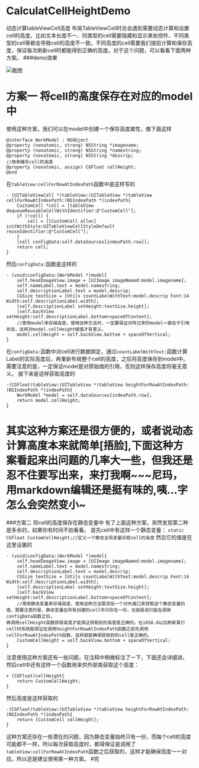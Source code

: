 # CalculatCellHeightDemo
动态计算tableViewCell高度
布局TableViewCell时总会遇到需要动态计算和设置cell的高度，比如文本长度不一、同类型的cell需要隐藏和显示某些控件、不同类型的cell等都会导致cell的高度不一致。不同高度的cell需要我们提前计算和保存高度，保证每次刷新cell时都能得到正确的高度。对于这个问题，可以看看下面两种方案。
###demo效果

![截图](http://upload-images.jianshu.io/upload_images/2269450-a3472d1d0b26a571.gif?imageMogr2/auto-orient/strip)

# 方案一  将cell的高度保存在对应的model中
使用这种方案，我们可以在model中创建一个保存高度属性，像下面这样
```
@interface WorkModel : NSObject
@property (nonatomic, strong) NSString *imagename;
@property (nonatomic, strong) NSString *namestring;
@property (nonatomic, strong) NSString *descrip;
//用来缓存cell的高度
@property (nonatomic, assign) CGFloat cellHeight;
@end
```
在`tableView:cellForRowAtIndexPath`函数中是这样写的
```
- (UITableViewCell *)tableView:(UITableView *)tableView cellForRowAtIndexPath:(NSIndexPath *)indexPath{
    CustomCell *cell = [tableView dequeueReusableCellWithIdentifier:@"CustomCell"];
    if (!cell) {
        cell = [[CustomCell alloc] initWithStyle:UITableViewCellStyleDefault reuseIdentifier:@"CustomCell"];
    }
    [cell configData:self.dataSources[indexPath.row]];
    return cell;
}
```
然后`configData:`函数是这样的
```
- (void)configData:(WorkModel *)model{
    self.headImageView.image = [UIImage imageNamed:model.imagename];
    self.nameLabel.text = model.namestring;
    self.descriptionLabel.text = model.descrip;
    CGSize textSize = [Utils countLabelWithText:model.descrip Font:14 Width:self.descriptionLabel.width];
    [self.descriptionLabel setHeight:textSize.height];
    [self.backView setHeight:self.descriptionLabel.bottom+spaceOfContent];
    //使用model来存储高度，使用这种方法时，一定要保证对传过来的model一直处于引用状态，这样对model.cellHeight赋值才有意义。
    model.cellHeight = self.backView.bottom + spaceOfVertical;
}
```
在`configData:`函数中对cell进行数据绑定，通过`countLabelWithText:`函数计算Label的实际高度后，再重新布局整个cell的高度，之后将高度保存到model中。需要注意的是，一定保证model是对原始值的引用，否则这样保存高度将毫无意义。
接下来是这样获取高度的
```
-(CGFloat)tableView:(UITableView *)tableView heightForRowAtIndexPath:(NSIndexPath *)indexPath{
    WorkModel *model = self.dataSources[indexPath.row];
    return model.cellHeight;
}
```
# 其实这种方案还是很方便的，或者说动态计算高度本来就简单[捂脸],下面这种方案看起来出问题的几率大一些，但我还是忍不住要写出来，来打我啊~~~尼玛，用markdown编辑还是挺有味的,咦...字怎么会突然变小~
###方案二  将cell的高度保存在静态变量中
有了上面这种方案，突然发现第二种是多余的，如果你有时间不妨看看。
首先cell中有这样一个静态变量：
`static CGFloat CustomCellHeight;//定义一个静态全局变量存取cell的高度`
然后它的值是在这里设置的
```
- (void)configData:(WorkModel *)model{
    self.headImageView.image = [UIImage imageNamed:model.imagename];
    self.nameLabel.text = model.namestring;
    self.descriptionLabel.text = model.descrip;
    CGSize textSize = [Utils countLabelWithText:model.descrip Font:14 Width:self.descriptionLabel.width];
    [self.descriptionLabel setHeight:textSize.height];
    [self.backView setHeight:self.descriptionLabel.bottom+spaceOfContent];
    //使用静态变量来存储高度，使用这种方法需添加一个对外接口来获取这个静态变量的值，需要注意的是，静态变量在所有创建的cell中只存在一份，也就是说只能在调用configData函数之后，
再调用cellHeight函数获取高度才能保证获取到的高度是正确的。在iOS8.0以后刷新某行cell时系统能保证在调用heightForRowAtIndexPath函数之前先调用cellForRowAtIndexPath函数，这样就能确保获取到的cell是正确的。
    CustomCellHeight = self.backView.bottom + spaceOfVertical;
}
```
注意使用这种方案还有一些问题，在注释中稍微标注了一下，下面还会详细讲。
然后cell中还有这样一个函数用来供外部类获取这个高度：
```
+ (CGFloat)cellHeight{
    return CustomCellHeight;
}
```
然后高度是这样获取的
```
-(CGFloat)tableView:(UITableView *)tableView heightForRowAtIndexPath:(NSIndexPath *)indexPath{
    return [CustomCell cellHeight];
}
```
这种方案还存在一些潜在的问题，因为静态变量始终只有一份，而每个cell的高度可能都不一样，所以每次获取高度时，都得保证是调用了`tableView:cellForRowAtIndexPath`函数之后获取的，这样才能确保高度一一对应。所以还是建议使用第一种方案。
#完
